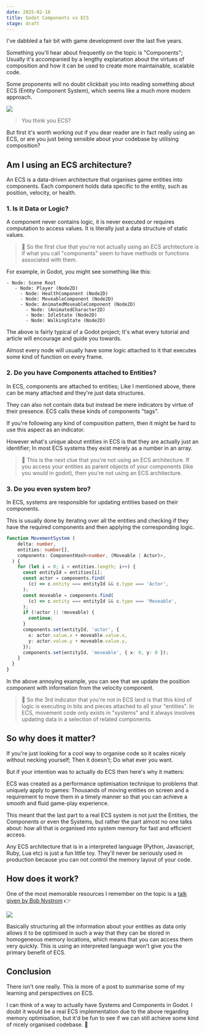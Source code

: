 ```yaml
---
date: 2025-02-18
title: Godot Components vs ECS
stage: draft
---
```


I've dabbled a fair bit with game development over the last five years.

Something you'll hear about frequently on the topic is "Components"; Usually it's accompanied by a lengthy explanation about the virtues of composition and how it can be used to create more maintainable, scalable code.

Some proponents will no doubt clickbait you into reading something about ECS (Entity Component System), which seems like a much more modern approach.

![](https://i.imgur.com/mzk47mC.jpeg)

> You think you ECS?

But first it's worth working out if you dear reader are in fact really using an ECS, or are you just being sensible about your codebase by utilising composition?

## Am I using an ECS architecture?

An ECS is a data-driven architecture that organises game entities into components. Each component holds data specific to the entity, such as position, velocity, or health.

### 1. Is it Data or Logic?

A component never contains logic, it is never executed or requires computation to access values. It is literally just a data structure of static values.

> 🤔 So the first clue that you're not actually using an ECS architecture is if what you call "components" seem to have methods or functions associated with them.

For example, in Godot, you might see something like this:

```gdscript
- Node: Scene Root
   - Node: Player (Node2D)
     - Node: HealthComponent (Node2D)
     - Node: MoveableComponent (Node2D)
     - Node: AnimatedMoveableComponent (Node2D)
       - Node: (AnimatedCharacter2D)
       - Node: IdleState (Node2D)
       - Node: WalkingState (Node2D)
```

The above is fairly typical of a Godot project; It's what every tutorial and article will encourage and guide you towards.

Almost every node will usually have some logic attached to it that executes some kind of function on every frame.

### 2. Do you have Components attached to Entities?

In ECS, components are attached to entities; Like I mentioned above, there can be many attached and they're just
data structures.

They can also not contain data but instead be mere indicators by virtue of their presence. ECS calls these kinds of components "tags".

If you're following any kind of composition pattern, then it might be hard to use this aspect as an indicator.

However what's unique about entities in ECS is that they are actually just an identifier; In most ECS systems they exist merely as a number in an array.

> 🤔 This is the next clue that you're not using an ECS architecture. If you access your entities as parent objects of your components (like you would in godot), then you're not using an ECS architecture.

### 3. Do you even system bro?

In ECS, systems are responsible for updating entities based on their components.

This is usually done by iterating over all the entities and checking if they have the required components and then applying the corresponding logic.

```ts title="A really obtuse system example"
function MovementSystem (
    delta: number,
    entities: number[],
    components: ComponentHash<number, (Moveable | Actor)>,
  ) {
    for (let i = 0; i < entities.length; i++) {
      const entityId = entities[i];
      const actor = components.find(
        (c) => c.entity === entityId && c.type === 'Actor',
      );
      const moveable = components.find(
        (c) => c.entity === entityId && c.type === 'Moveable',
      );
      if (!actor || !moveable) {
        continue;
      }
      components.set(entityId, 'actor', {
        x: actor.value.x + moveable.value.x,
        y: actor.value.y + moveable.value.y,
      });
      components.set(entityId, 'moveable', { x: 0, y: 0 });
    }
  }
}
```

In the above annoying example, you can see that we update the position component with information
from the velocity component.

> 🤔 So the 3rd indicator that you're not in ECS land is that this kind of logic is executing in bits and pieces attached to all your "entities". In ECS, movement code only exists in "systems" and it always involves updating data in a selection of related components.

## So why does it matter?

If you're just looking for a cool way to organise code so it scales nicely without necking yourself; Then it doesn't; Do what ever you want.

But if your intention was to actually do ECS then here's why it matters:

ECS was created as a performance optimisation technique to problems that uniquely apply to games: Thousands of moving entities on screen and a requirement to move them in a timely manner so that you can
achieve a smooth and fluid game-play experience.

This meant that the last part to a real ECS system is not just the Entities, the Components or even the
Systems, but rather the part almost no one talks about: how all that is organised into system memory for fast and efficient access.

Any ECS architecture that is in a interpreted language (Python, Javascript, Ruby, Lua etc) is just a fun little toy. They'll never be seriously used in production because you can not control the memory layout of your code.

## How does it work?

One of the most memorable resources I remember on the topic is a [talk given by Bob Nystrom](https://www.youtube.com/watch?v=JxI3Eu5DPwE) 👉

[![](https://img.youtube.com/vi/JxI3Eu5DPwE/0.jpg)](https://www.youtube.com/watch?v=JxI3Eu5DPwE)

Basically structuring all the information about your entities as data only allows it to be optimised in such a way that they can be stored in homogeneous memory locations, which means that you can access them very quickly. This is using an interpreted language won't give you the primary benefit of ECS.

## Conclusion

There isn't one really. This is more of a post to summarise some of my learning and perspectives on
ECS.

I can think of a way to actually have Systems and Components in Godot.
I doubt it would be a real ECS implementation due to the above regarding memory optimisation, but it'd be fun to see if we can still achieve some kind of nicely organised codebase. 🚀
